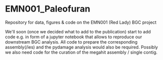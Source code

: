 # EMN001_Paleofuran
Repository for data, figures &amp; code on the EMN001 (Red Lady) BGC project

We'll soon (once we decided what to add to the publication) start to add code e.g. in form of a jupyter notebook that allows to reproduce our downstream BGC analysis.
All code to prepare the corresponding assembly(/ies) and the pydamage analysis would also be required.
Possibly we also need code for the curation of the megahit assembly / single contig.

